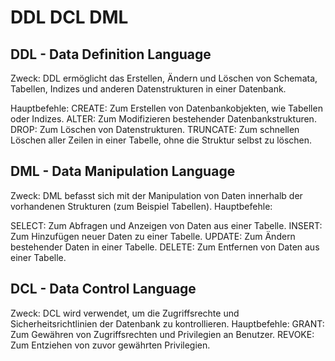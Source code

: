 # DDL DCL DML

## DDL - Data Definition Language

Zweck: DDL ermöglicht das Erstellen, Ändern und Löschen von Schemata, Tabellen, Indizes und anderen Datenstrukturen in einer Datenbank.


Hauptbefehle:
CREATE: Zum Erstellen von Datenbankobjekten, wie Tabellen oder Indizes.
ALTER: Zum Modifizieren bestehender Datenbankstrukturen.
DROP: Zum Löschen von Datenstrukturen.
TRUNCATE: Zum schnellen Löschen aller Zeilen in einer Tabelle, ohne die Struktur selbst zu löschen.

## DML - Data Manipulation Language

Zweck: DML befasst sich mit der Manipulation von Daten innerhalb der vorhandenen Strukturen (zum Beispiel Tabellen).
Hauptbefehle:


SELECT: Zum Abfragen und Anzeigen von Daten aus einer Tabelle.
INSERT: Zum Hinzufügen neuer Daten zu einer Tabelle.
UPDATE: Zum Ändern bestehender Daten in einer Tabelle.
DELETE: Zum Entfernen von Daten aus einer Tabelle.


## DCL - Data Control Language

Zweck: DCL wird verwendet, um die Zugriffsrechte und Sicherheitsrichtlinien der Datenbank zu kontrollieren.
Hauptbefehle:
GRANT: Zum Gewähren von Zugriffsrechten und Privilegien an Benutzer.
REVOKE: Zum Entziehen von zuvor gewährten Privilegien.



